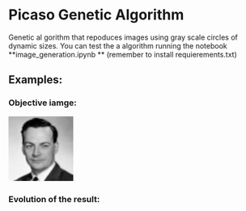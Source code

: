  # Picaso Genetic Algorithm

 Genetic al gorithm that repoduces images using gray scale circles of dynamic sizes. You can test the a
 algorithm running the notebook  **image_generation.ipynb ** (remember to install requierements.txt)


 ## Examples: 
 ### Objective iamge:
![alt text](https://github.com/Riloro/genetic-algorithm-picasso/blob/master/feynman.png)


### Evolution of the result: